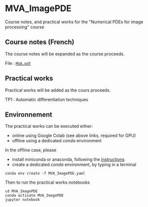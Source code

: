# MVA_ImagePDE
Course notes, and practical works for the "Numerical PDEs for image processing" course

## Course notes (French)

The course notes will be expanded as the course proceeds.

File : [`MVA.pdf`](https://dl.dropbox.com/s/8yykzip9y69fwkk/MVA.pdf)

## Practical works

Practical works will be added as the cours proceeds.

TP1 : Automatic differentiation techniques

## Environnement

The practical works can be executed either:
- online using Google Colab (see above links, required for GPU)
- offline using a dedicated *conda* environment

In the offline case, please
- install miniconda or anaconda, following the [instructions](https://docs.conda.io/projects/conda/en/latest/user-guide/install/)
- create a dedicated *conda* environment, by typing in a terminal
```
conda env create -f MVA_ImagePDE.yaml
```

Then to run the practical works notebooks
```
cd MVA_ImagePDE
conda activate MVA_ImagePDE
jupyter notebook
```
